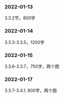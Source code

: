 ### 2022-01-13
3.3.2节，800字

### 2022-01-14
3.3.3-3.3.5，1200字

### 2022-01-15
3.3.6-3.3.7，750字，两个图

### 2022-01-17
3.3.7-3.4.1,  800字，两个图
